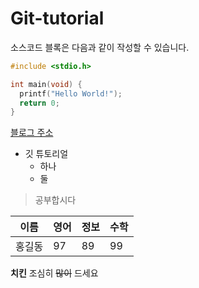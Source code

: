 # Git-tutorial

소스코드 블록은 다음과 같이 작성할 수 있습니다. 

```c
#include <stdio.h>

int main(void) {
  printf("Hello World!");
  return 0;
}
```

[블로그 주소](http://m.naver.com)

* 깃 튜토리얼 
  * 하나
  * 둘

> 공부합시다


이름|영어|정보|수학
---|---|---|---|
홍길동|97|89|99

**치킨** 조심히 ~~많이~~ 드세요
